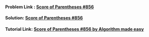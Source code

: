 #### Problem Link : [Score of Parentheses #856](https://leetcode.com/problems/score-of-parentheses/submissions/)
#### Solution: [ Score of Parentheses #856](score.cpp)
#### Tutorial Link: [Score of Parentheses #856 by Algorithm made easy](https://www.youtube.com/watch?v=Pv35fyoKtUA&ab_channel=AlgorithmsMadeEasy)
